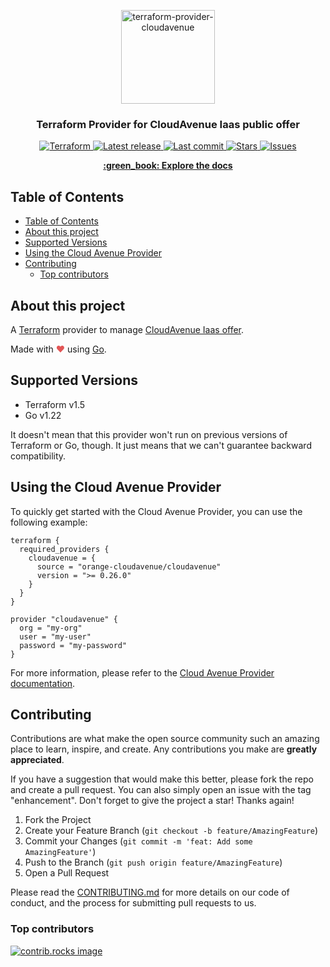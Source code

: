 <p align="center">
  <a href="https://github.com/orange-cloudavenue/terraform-provider-cloudavenue">
    <img src="https://avatars.githubusercontent.com/u/1506386?s=150&v=4" alt="terraform-provider-cloudavenue" width="150">
  </a>
  <h3 align="center" style="font-weight: bold">Terraform Provider for CloudAvenue Iaas public offer</h3>
  <p align="center">
      <a href="https://registry.terraform.io/providers/orange-cloudavenue/cloudavenue/latest/docs">
      <img alt="Terraform" src="https://img.shields.io/badge/terraform-%235835CC.svg?style=for-the-badge&logo=terraform&logoColor=white" />
    </a>
    <a href="https://github.com/orange-cloudavenue/terraform-provider-cloudavenue/releases/latest">
      <img alt="Latest release" src="https://img.shields.io/github/v/release/orange-cloudavenue/terraform-provider-cloudavenue?style=for-the-badge&logo=starship&color=C9CBFF&logoColor=D9E0EE&labelColor=302D41&include_prerelease&sort=semver" />
    </a>
    <a href="https://github.com/orange-cloudavenue/terraform-provider-cloudavenue/pulse">
      <img alt="Last commit" src="https://img.shields.io/github/last-commit/orange-cloudavenue/terraform-provider-cloudavenue?style=for-the-badge&logo=starship&color=8bd5ca&logoColor=D9E0EE&labelColor=302D41"/>
    </a>
    <a href="https://github.com/orange-cloudavenue/terraform-provider-cloudavenue/stargazers">
      <img alt="Stars" src="https://img.shields.io/github/stars/orange-cloudavenue/terraform-provider-cloudavenue?style=for-the-badge&logo=starship&color=c69ff5&logoColor=D9E0EE&labelColor=302D41" />
    </a>
    <a href="https://github.com/orange-cloudavenue/terraform-provider-cloudavenue/issues">
      <img alt="Issues" src="https://img.shields.io/github/issues/orange-cloudavenue/terraform-provider-cloudavenue?style=for-the-badge&logo=bilibili&color=F5E0DC&logoColor=D9E0EE&labelColor=302D41" />
    </a>
  </p>
  <p align="center">
    <a href="https://registry.terraform.io/providers/orange-cloudavenue/cloudavenue/latest/docs"><strong>:green_book: Explore the docs</strong></a>
  </p>
</p>

## Table of Contents

- [Table of Contents](#table-of-contents)
- [About this project](#about-this-project)
- [Supported Versions](#supported-versions)
- [Using the Cloud Avenue Provider](#using-the-cloud-avenue-provider)
- [Contributing](#contributing)
  - [Top contributors](#top-contributors)

## About this project

A [Terraform](https://www.terraform.io) provider to manage [CloudAvenue Iaas offer](https://cloud.orange-business.com/offres/infrastructure-iaas/cloud-avenue/).

Made with <span style="color: #e25555;">&#9829;</span> using [Go](https://golang.org/).

## Supported Versions

- Terraform v1.5
- Go v1.22

It doesn't mean that this provider won't run on previous versions of Terraform or Go, though.
It just means that we can't guarantee backward compatibility.

## Using the Cloud Avenue Provider

To quickly get started with the Cloud Avenue Provider, you can use the following example:

```hcl
terraform {
  required_providers {
    cloudavenue = {
      source = "orange-cloudavenue/cloudavenue"
      version = ">= 0.26.0"
    }
  }
}

provider "cloudavenue" {
  org = "my-org"
  user = "my-user"
  password = "my-password"
}
```

For more information, please refer to the [Cloud Avenue Provider documentation](https://registry.terraform.io/providers/orange-cloudavenue/cloudavenue/latest/docs).

<!-- CONTRIBUTING -->
## Contributing

Contributions are what make the open source community such an amazing place to learn, inspire, and create. Any contributions you make are **greatly appreciated**.

If you have a suggestion that would make this better, please fork the repo and create a pull request. You can also simply open an issue with the tag "enhancement".
Don't forget to give the project a star! Thanks again!

1. Fork the Project
2. Create your Feature Branch (`git checkout -b feature/AmazingFeature`)
3. Commit your Changes (`git commit -m 'feat: Add some AmazingFeature'`)
4. Push to the Branch (`git push origin feature/AmazingFeature`)
5. Open a Pull Request

Please read the [CONTRIBUTING.md](CONTRIBUTING.md) for more details on our code of conduct, and the process for submitting pull requests to us.

### Top contributors

<a href="https://github.com/orange-cloudavenue/terraform-provider-cloudavenue/graphs/contributors">
  <img src="https://contrib.rocks/image?repo=orange-cloudavenue/terraform-provider-cloudavenue" alt="contrib.rocks image" />
</a>
